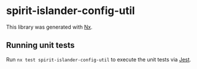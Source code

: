 # spirit-islander-config-util

This library was generated with [Nx](https://nx.dev).

## Running unit tests

Run `nx test spirit-islander-config-util` to execute the unit tests via [Jest](https://jestjs.io).
